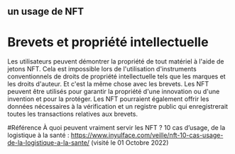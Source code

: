 ## un usage de NFT

# Brevets et propriété intellectuelle
Les utilisateurs peuvent démontrer la propriété de tout matériel à l'aide de jetons NFT.
Cela est impossible lors de l'utilisation d'instruments conventionnels de droits de propriété intellectuelle tels que les marques et les droits d'auteur. Et c'est la même chose avec les brevets.
Les NFT peuvent être utilisés pour garantir la propriété d'une innovation ou d'une invention et pour la protéger. Les NFT pourraient également offrir les données nécessaires à la vérification et un registre public qui enregistrerait toutes les transactions relatives aux brevets.

#Référence
À quoi peuvent vraiment servir les NFT ? 10 cas d’usage, de la logistique à la santé : https://www.inyulface.com/veille/nft-10-cas-usage-de-la-logistique-a-la-sante/ (visité le 01 Octobre 2022)
